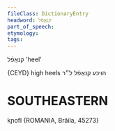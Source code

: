 ```yaml
---
fileClass: DictionaryEntry
headword: קנאַפֿל
part_of_speech: 
etymology: 
tags: 
---
```

קנאַפֿל
'heel'

{CEYD}
high heels הויכע קנאַפֿל ל״ר

SOUTHEASTERN
==============

kɲofl {ROMANIA, Brăila, 45273}
